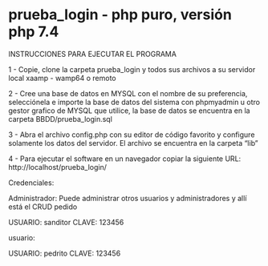 # prueba_login - php puro, versión php 7.4

INSTRUCCIONES PARA EJECUTAR EL PROGRAMA

1 - Copie, clone la carpeta prueba_login y todos sus archivos a su servidor local xaamp - wamp64 o remoto

2 - Cree una base de datos en MYSQL con el nombre de su preferencia, 
selecciónela e importe la base de datos del sistema con phpmyadmin u otro gestor grafico de MYSQL 
que utilice, la base de datos se encuentra en la carpeta BBDD/prueba_login.sql

3 - Abra el archivo config.php con su editor de código favorito y configure solamente los datos 
del servidor. El archivo se encuentra en la carpeta “lib”

4 - Para ejecutar el software en un navegador copiar la siguiente URL: http://localhost/prueba_login/

Credenciales:

Administrador: Puede administrar otros usuarios y administradores y allí está el CRUD pedido

USUARIO: sanditor
CLAVE: 123456

usuario:

USUARIO: pedrito
CLAVE: 123456


